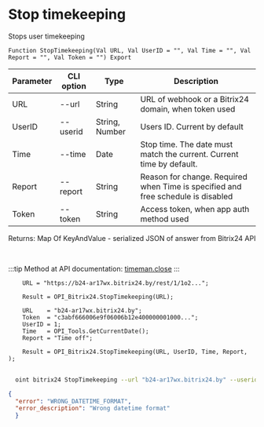 ﻿---
sidebar_position: 7
---

# Stop timekeeping
 Stops user timekeeping



`Function StopTimekeeping(Val URL, Val UserID = "", Val Time = "", Val Report = "", Val Token = "") Export`

  | Parameter | CLI option | Type | Description |
  |-|-|-|-|
  | URL | --url | String | URL of webhook or a Bitrix24 domain, when token used |
  | UserID | --userid | String, Number | Users ID. Current by default |
  | Time | --time | Date | Stop time. The date must match the current. Current time by default. |
  | Report | --report | String | Reason for change. Required when Time is specified and free schedule is disabled |
  | Token | --token | String | Access token, when app auth method used |

  
  Returns:  Map Of KeyAndValue - serialized JSON of answer from Bitrix24 API

<br/>

:::tip
Method at API documentation: [timeman.close](https://dev.1c-bitrix.ru/rest_help/timeman/base/timeman_close.php)
:::
<br/>


```bsl title="Code example"
    URL = "https://b24-ar17wx.bitrix24.by/rest/1/1o2...";

    Result = OPI_Bitrix24.StopTimekeeping(URL);

    URL    = "b24-ar17wx.bitrix24.by";
    Token  = "c3abf666006e9f06006b12e400000001000...";
    UserID = 1;
    Time   = OPI_Tools.GetCurrentDate();
    Report = "Time off";

    Result = OPI_Bitrix24.StopTimekeeping(URL, UserID, Time, Report, );
```



```sh title="CLI command example"
    
  oint bitrix24 StopTimekeeping --url "b24-ar17wx.bitrix24.by" --userid "1" --time %time% --report "Time off" --token "fe3fa966006e9f06006b12e400000001000..."

```

```json title="Result"
{
  "error": "WRONG_DATETIME_FORMAT",
  "error_description": "Wrong datetime format"
  }
```

